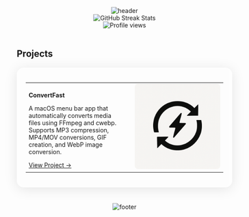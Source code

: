 <div align="center">
  <img src="https://capsule-render.vercel.app/api?type=waving&color=gradient&height=200&section=header&text=Lukasz%20Madrzak&fontSize=40&fontAlignY=35&animation=twinkling&fontColor=FFFFFF" alt="header"/>
</div>

<div align="center">
  <img src="https://github-readme-streak-stats.herokuapp.com/?user=madrzak&theme=tokyonight&hide_border=true&background=0D1117" alt="GitHub Streak Stats" />
</div>

<div align="center">
  <img src="https://komarev.com/ghpvc/?username=madrzak&style=flat-square&color=blueviolet" alt="Profile views">
</div>

<br>


<h2 align="" style="border-bottom: none; margin-bottom: 0;">Projects</h2>

<!-- Glass Card Effect -->
<div style="background: rgba(255, 255, 255, 0.05); border-radius: 16px; box-shadow: 0 4px 30px rgba(0, 0, 0, 0.1); backdrop-filter: blur(5px); -webkit-backdrop-filter: blur(5px); border: 1px solid rgba(255, 255, 255, 0.1); padding: 20px; margin: 20px 0;">

  <table>
    <tr>
      <td width="50%" valign="middle" align="left">
        <p><strong>ConvertFast</strong></p>
        <p>A macOS menu bar app that automatically converts media files using FFmpeg and cwebp. Supports MP3 compression, MP4/MOV conversions, GIF creation, and WebP image conversion.</p>
        <a href="https://github.com/madrzak/ConvertFast">View Project →</a>
      </td>
      <td width="50%" valign="middle">
        <div align="right" style="margin: 0; padding: 0;">
          <a href="https://github.com/madrzak/ConvertFast">
            <img src="public/launch.png" width="200" height="200" style="object-fit: cover; border-radius: 8px;" alt="ConvertFast"/>
          </a>
        </div>
      </td>
    </tr>
    
  </table>
</div>

<br>

<div align="center">
  <img src="https://capsule-render.vercel.app/api?type=waving&color=gradient&height=120&section=footer" alt="footer" />
</div> 
